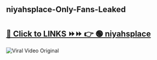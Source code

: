 
 ## niyahsplace-Only-Fans-Leaked

# <h2><a href="https://clipsfans.com/niyahsplace&ref=git">🔗 Click to LINKS ⏩⏩ 👉 🟢 niyahsplace </a></h2>

<a href="https://clipsfans.com/niyahsplace&ref=git" rel="nofollow" data-target="animated-image.originalLink"><img src="https://i.ibb.co.com/xMMVF88/686577567.gif" alt="Viral Video Original" style="max-width: 100%; display: inline-block;" data-target="animated-image.originalImage"></a>
